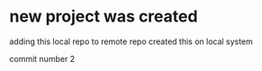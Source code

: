 # new project was created 

adding this local repo to remote repo
created this on local system

commit number 2